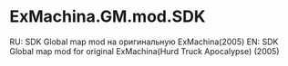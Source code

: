 # ExMachina.GM.mod.SDK
RU: SDK Global map mod на оригинальную ExMachina(2005)
EN: SDK Global map mod for original ExMachina(Hurd Truck Apocalypse) (2005)
